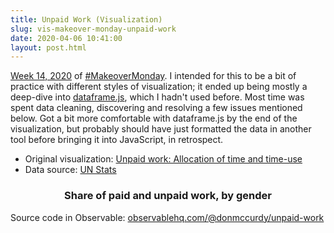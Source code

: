 ```yaml
---
title: Unpaid Work (Visualization)
slug: vis-makeover-monday-unpaid-work
date: 2020-04-06 10:41:00
layout: post.html
---
```


[Week 14, 2020](https://data.world/makeovermonday/2020w14) of [#MakeoverMonday](https://data.world/makeovermonday). I intended for this to be a bit of practice with different styles of visualization; it ended up being mostly a deep-dive into [dataframe.js](https://gmousse.gitbooks.io/dataframe-js/#dataframe-js), which I hadn't used before. Most time was spent data cleaning, discovering and resolving a few issues mentioned below. Got a bit more comfortable with dataframe.js by the end of the visualization, but probably should have just formatted the data in another tool before bringing it into JavaScript, in retrospect.

- Original visualization: [Unpaid work: Allocation of time and time-use](https://unstats.un.org/unsd/gender/timeuse/index.html)
- Data source: [UN Stats](https://unstats.un.org/unsd/gender/timeuse/index.html)

<div id="summary" class="async-content"></div>

<figure class="width-large">
    <center><h3>Share of paid and unpaid work, by gender</h3></center>
    <div id="main" class="async-content"></div>
</figure>

<script type="module">

import notebook from '/assets/resources/notebooks/unpaid-work/index.js';
import {Runtime, Library, Inspector} from '/assets/resources/notebooks/unpaid-work/runtime.js';

new Runtime().module(notebook, name => {
  if (['summary', 'main'].includes(name)) {
    const el = document.querySelector('#' + name);
    el.classList.remove('async-content');
    return new Inspector(el);
  }
});

</script>

Source code in Observable: [observablehq.com/@donmccurdy/unpaid-work](https://observablehq.com/@donmccurdy/unpaid-work)
